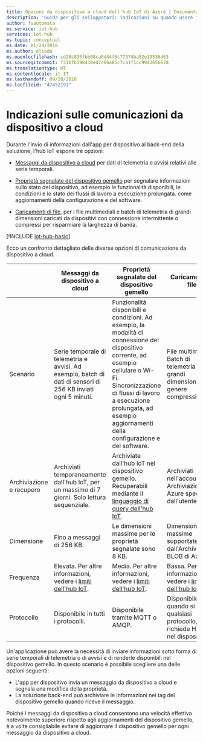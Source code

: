 ```yaml
---
title: Opzioni da dispositivo a cloud dell'hub IoT di Azure | Documentazione Microsoft
description: 'Guida per gli sviluppatori: indicazioni su quando usare i messaggi da dispositivo a cloud, le proprietà segnalate o il caricamento di file per le comunicazioni da cloud a dispositivo.'
author: fsautomata
ms.service: iot-hub
services: iot-hub
ms.topic: conceptual
ms.date: 01/29/2018
ms.author: elioda
ms.openlocfilehash: cd20c835fbb08ca0d44f6c77374ba52e19536d63
ms.sourcegitcommit: f31bfb398430ed7d66a85c7ca1f1cc9943656678
ms.translationtype: HT
ms.contentlocale: it-IT
ms.lasthandoff: 09/28/2018
ms.locfileid: "47452191"
---
```

# <a name="device-to-cloud-communications-guidance"></a>Indicazioni sulle comunicazioni da dispositivo a cloud

Durante l'invio di informazioni dall'app per dispositivo al back-end della soluzione, l'hub IoT espone tre opzioni:

* [Messaggi da dispositivo a cloud](iot-hub-devguide-messages-d2c.md) per dati di telemetria e avvisi relativi alle serie temporali.

* [Proprietà segnalate del dispositivo gemello](iot-hub-devguide-device-twins.md) per segnalare informazioni sullo stato del dispositivo, ad esempio le funzionalità disponibili, le condizioni e lo stato dei flussi di lavoro a esecuzione prolungata. come aggiornamenti della configurazione e del software.

* [Caricamenti di file](iot-hub-devguide-file-upload.md), per i file multimediali e batch di telemetria di grandi dimensioni caricati da dispositivi con connessione intermittente o compressi per risparmiare la larghezza di banda.

[!INCLUDE [iot-hub-basic](../../includes/iot-hub-basic-partial.md)]

Ecco un confronto dettagliato delle diverse opzioni di comunicazione da dispositivo a cloud.

|  | Messaggi da dispositivo a cloud | Proprietà segnalate del dispositivo gemello | Caricamenti di file |
| ---- | ------- | ---------- | ---- |
| Scenario | Serie temporale di telemetria e avvisi. Ad esempio, batch di dati di sensori di 256 KB inviati ogni 5 minuti. | Funzionalità disponibili e condizioni. Ad esempio, la modalità di connessione del dispositivo corrente, ad esempio cellulare o Wi-Fi. Sincronizzazione di flussi di lavoro a esecuzione prolungata, ad esempio aggiornamenti della configurazione e del software. | File multimediali. Batch di telemetria di grandi dimensioni, in genere compressi. |
| Archiviazione e recupero | Archiviati temporaneamente dall'hub IoT, per un massimo di 7 giorni. Solo lettura sequenziale. | Archiviate dall'hub IoT nel dispositivo gemello. Recuperabili mediante il [linguaggio di query dell'hub IoT](iot-hub-devguide-query-language.md). | Archiviati nell'account di Archiviazione di Azure specificato dall'utente. |
| Dimensione | Fino a messaggi di 256 KB. | Le dimensioni massime per le proprietà segnalate sono 8 KB. | Dimensioni di file massime supportate dall'Archiviazione BLOB di Azure. |
| Frequenza | Elevata. Per altre informazioni, vedere i [limiti dell'hub IoT](iot-hub-devguide-quotas-throttling.md). | Media. Per altre informazioni, vedere i [limiti dell'hub IoT](iot-hub-devguide-quotas-throttling.md). | Bassa. Per altre informazioni, vedere i [limiti dell'hub IoT](iot-hub-devguide-quotas-throttling.md). |
| Protocollo | Disponibile in tutti i protocolli. | Disponibile tramite MQTT o AMQP. | Disponibile quando si usa qualsiasi protocollo, ma richiede HTTPS nel dispositivo. |

Un'applicazione può avere la necessità di inviare informazioni sotto forma di serie temporali di telemetria o di avvisi e di renderle disponibili nel dispositivo gemello. In questo scenario è possibile scegliere una delle opzioni seguenti:

* L'app per dispositivo invia un messaggio da dispositivo a cloud e segnala una modifica della proprietà.
* La soluzione back-end può archiviare le informazioni nei tag del dispositivo gemello quando riceve il messaggio.

Poiché i messaggi da dispositivo a cloud consentono una velocità effettiva notevolmente superiore rispetto agli aggiornamenti del dispositivo gemello, è a volte consigliabile evitare di aggiornare il dispositivo gemello per ogni messaggio da dispositivo a cloud.